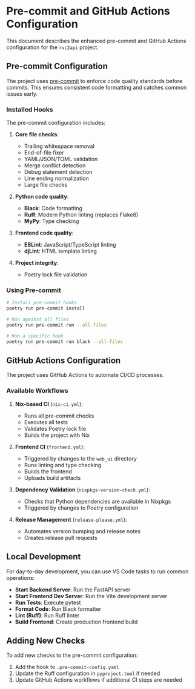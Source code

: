 # Pre-commit and GitHub Actions Configuration

This document describes the enhanced pre-commit and GitHub Actions configuration for the `rvc2api` project.

## Pre-commit Configuration

The project uses [pre-commit](https://pre-commit.com/) to enforce code quality standards before commits. This ensures consistent code formatting and catches common issues early.

### Installed Hooks

The pre-commit configuration includes:

1. **Core file checks**:

   - Trailing whitespace removal
   - End-of-file fixer
   - YAML/JSON/TOML validation
   - Merge conflict detection
   - Debug statement detection
   - Line ending normalization
   - Large file checks

2. **Python code quality**:

   - **Black**: Code formatting
   - **Ruff**: Modern Python linting (replaces Flake8)
   - **MyPy**: Type checking

3. **Frontend code quality**:

   - **ESLint**: JavaScript/TypeScript linting
   - **djLint**: HTML template linting

4. **Project integrity**:
   - Poetry lock file validation

### Using Pre-commit

```bash
# Install pre-commit hooks
poetry run pre-commit install

# Run against all files
poetry run pre-commit run --all-files

# Run a specific hook
poetry run pre-commit run black --all-files
```

## GitHub Actions Configuration

The project uses GitHub Actions to automate CI/CD processes.

### Available Workflows

1. **Nix-based CI** (`nix-ci.yml`):

   - Runs all pre-commit checks
   - Executes all tests
   - Validates Poetry lock file
   - Builds the project with Nix

2. **Frontend CI** (`frontend.yml`):

   - Triggered by changes to the `web_ui` directory
   - Runs linting and type checking
   - Builds the frontend
   - Uploads build artifacts

3. **Dependency Validation** (`nixpkgs-version-check.yml`):

   - Checks that Python dependencies are available in Nixpkgs
   - Triggered by changes to Poetry configuration

4. **Release Management** (`release-please.yml`):
   - Automates version bumping and release notes
   - Creates release pull requests

## Local Development

For day-to-day development, you can use VS Code tasks to run common operations:

- **Start Backend Server**: Run the FastAPI server
- **Start Frontend Dev Server**: Run the Vite development server
- **Run Tests**: Execute pytest
- **Format Code**: Run Black formatter
- **Lint (Ruff)**: Run Ruff linter
- **Build Frontend**: Create production frontend build

## Adding New Checks

To add new checks to the pre-commit configuration:

1. Add the hook to `.pre-commit-config.yaml`
2. Update the Ruff configuration in `pyproject.toml` if needed
3. Update GitHub Actions workflows if additional CI steps are needed
